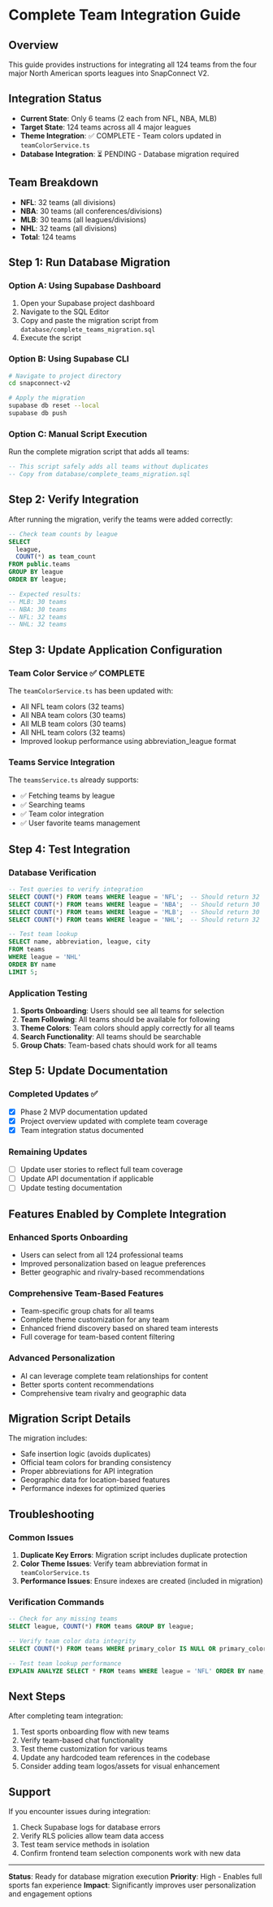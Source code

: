 # Complete Team Integration Guide

## Overview
This guide provides instructions for integrating all 124 teams from the four major North American sports leagues into SnapConnect V2.

## Integration Status
- **Current State**: Only 6 teams (2 each from NFL, NBA, MLB)
- **Target State**: 124 teams across all 4 major leagues
- **Theme Integration**: ✅ COMPLETE - Team colors updated in `teamColorService.ts`
- **Database Integration**: ⏳ PENDING - Database migration required

## Team Breakdown
- **NFL**: 32 teams (all divisions)
- **NBA**: 30 teams (all conferences/divisions)
- **MLB**: 30 teams (all leagues/divisions)  
- **NHL**: 32 teams (all divisions)
- **Total**: 124 teams

## Step 1: Run Database Migration

### Option A: Using Supabase Dashboard
1. Open your Supabase project dashboard
2. Navigate to the SQL Editor
3. Copy and paste the migration script from `database/complete_teams_migration.sql`
4. Execute the script

### Option B: Using Supabase CLI
```bash
# Navigate to project directory
cd snapconnect-v2

# Apply the migration
supabase db reset --local
supabase db push
```

### Option C: Manual Script Execution
Run the complete migration script that adds all teams:

```sql
-- This script safely adds all teams without duplicates
-- Copy from database/complete_teams_migration.sql
```

## Step 2: Verify Integration

After running the migration, verify the teams were added correctly:

```sql
-- Check team counts by league
SELECT 
  league,
  COUNT(*) as team_count
FROM public.teams 
GROUP BY league 
ORDER BY league;

-- Expected results:
-- MLB: 30 teams
-- NBA: 30 teams  
-- NFL: 32 teams
-- NHL: 32 teams
```

## Step 3: Update Application Configuration

### Team Color Service ✅ COMPLETE
The `teamColorService.ts` has been updated with:
- All NFL team colors (32 teams)
- All NBA team colors (30 teams)
- All MLB team colors (30 teams)
- All NHL team colors (32 teams)
- Improved lookup performance using abbreviation_league format

### Teams Service Integration
The `teamsService.ts` already supports:
- ✅ Fetching teams by league
- ✅ Searching teams
- ✅ Team color integration
- ✅ User favorite teams management

## Step 4: Test Integration

### Database Verification
```sql
-- Test queries to verify integration
SELECT COUNT(*) FROM teams WHERE league = 'NFL';  -- Should return 32
SELECT COUNT(*) FROM teams WHERE league = 'NBA';  -- Should return 30
SELECT COUNT(*) FROM teams WHERE league = 'MLB';  -- Should return 30
SELECT COUNT(*) FROM teams WHERE league = 'NHL';  -- Should return 32

-- Test team lookup
SELECT name, abbreviation, league, city 
FROM teams 
WHERE league = 'NHL' 
ORDER BY name 
LIMIT 5;
```

### Application Testing
1. **Sports Onboarding**: Users should see all teams for selection
2. **Team Following**: All teams should be available for following
3. **Theme Colors**: Team colors should apply correctly for all teams
4. **Search Functionality**: All teams should be searchable
5. **Group Chats**: Team-based chats should work for all teams

## Step 5: Update Documentation

### Completed Updates ✅
- [x] Phase 2 MVP documentation updated
- [x] Project overview updated with complete team coverage
- [x] Team integration status documented

### Remaining Updates
- [ ] Update user stories to reflect full team coverage
- [ ] Update API documentation if applicable
- [ ] Update testing documentation

## Features Enabled by Complete Integration

### Enhanced Sports Onboarding
- Users can select from all 124 professional teams
- Improved personalization based on league preferences
- Better geographic and rivalry-based recommendations

### Comprehensive Team-Based Features
- Team-specific group chats for all teams
- Complete theme customization for any team
- Enhanced friend discovery based on shared team interests
- Full coverage for team-based content filtering

### Advanced Personalization
- AI can leverage complete team relationships for content
- Better sports content recommendations
- Comprehensive team rivalry and geographic data

## Migration Script Details

The migration includes:
- Safe insertion logic (avoids duplicates)
- Official team colors for branding consistency
- Proper abbreviations for API integration
- Geographic data for location-based features
- Performance indexes for optimized queries

## Troubleshooting

### Common Issues
1. **Duplicate Key Errors**: Migration script includes duplicate protection
2. **Color Theme Issues**: Verify team abbreviation format in `teamColorService.ts`
3. **Performance Issues**: Ensure indexes are created (included in migration)

### Verification Commands
```sql
-- Check for any missing teams
SELECT league, COUNT(*) FROM teams GROUP BY league;

-- Verify team color data integrity
SELECT COUNT(*) FROM teams WHERE primary_color IS NULL OR primary_color = '';

-- Test team lookup performance
EXPLAIN ANALYZE SELECT * FROM teams WHERE league = 'NFL' ORDER BY name;
```

## Next Steps

After completing team integration:
1. Test sports onboarding flow with new teams
2. Verify team-based chat functionality
3. Test theme customization for various teams
4. Update any hardcoded team references in the codebase
5. Consider adding team logos/assets for visual enhancement

## Support

If you encounter issues during integration:
1. Check Supabase logs for database errors
2. Verify RLS policies allow team data access
3. Test team service methods in isolation
4. Confirm frontend team selection components work with new data

---

**Status**: Ready for database migration execution
**Priority**: High - Enables full sports fan experience
**Impact**: Significantly improves user personalization and engagement options 